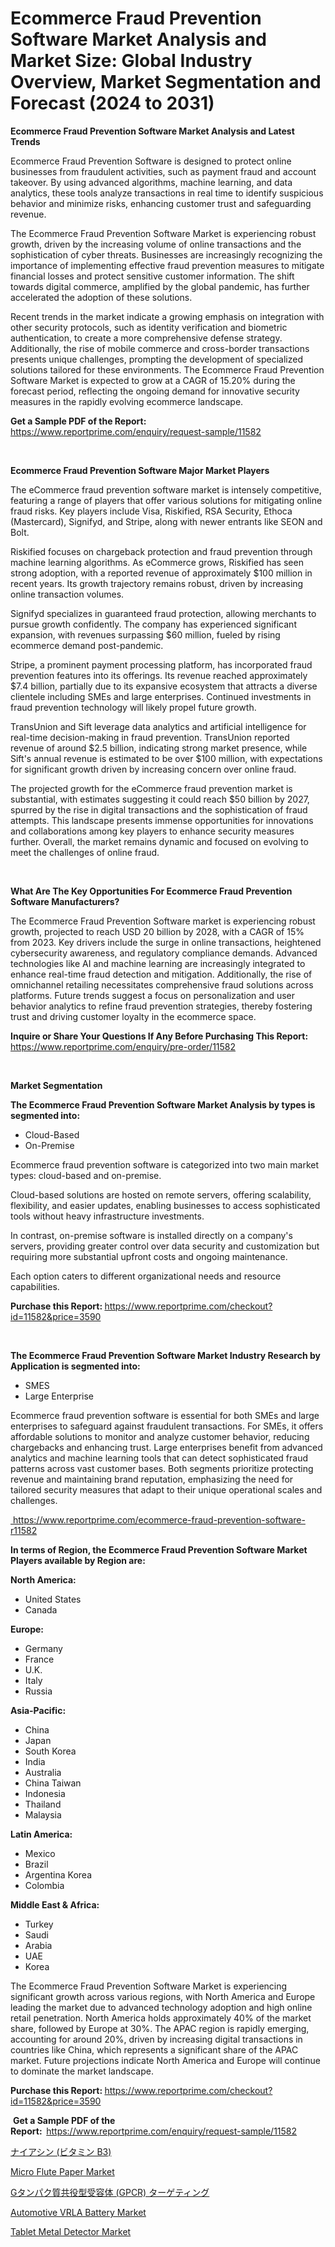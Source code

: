 <p><h1>Ecommerce Fraud Prevention Software Market Analysis and Market Size: Global Industry Overview, Market Segmentation and Forecast (2024 to 2031)</h1></p><p><strong>Ecommerce Fraud Prevention Software Market Analysis and Latest Trends</strong></p>
<p><p>Ecommerce Fraud Prevention Software is designed to protect online businesses from fraudulent activities, such as payment fraud and account takeover. By using advanced algorithms, machine learning, and data analytics, these tools analyze transactions in real time to identify suspicious behavior and minimize risks, enhancing customer trust and safeguarding revenue.</p><p>The Ecommerce Fraud Prevention Software Market is experiencing robust growth, driven by the increasing volume of online transactions and the sophistication of cyber threats. Businesses are increasingly recognizing the importance of implementing effective fraud prevention measures to mitigate financial losses and protect sensitive customer information. The shift towards digital commerce, amplified by the global pandemic, has further accelerated the adoption of these solutions.</p><p>Recent trends in the market indicate a growing emphasis on integration with other security protocols, such as identity verification and biometric authentication, to create a more comprehensive defense strategy. Additionally, the rise of mobile commerce and cross-border transactions presents unique challenges, prompting the development of specialized solutions tailored for these environments. The Ecommerce Fraud Prevention Software Market is expected to grow at a CAGR of 15.20% during the forecast period, reflecting the ongoing demand for innovative security measures in the rapidly evolving ecommerce landscape.</p></p>
<p><strong>Get a Sample PDF of the Report:&nbsp;</strong> <a href="https://www.reportprime.com/enquiry/request-sample/11582">https://www.reportprime.com/enquiry/request-sample/11582</a></p>
<p>&nbsp;</p>
<p><strong>Ecommerce Fraud Prevention Software Major Market Players</strong></p>
<p><p>The eCommerce fraud prevention software market is intensely competitive, featuring a range of players that offer various solutions for mitigating online fraud risks. Key players include Visa, Riskified, RSA Security, Ethoca (Mastercard), Signifyd, and Stripe, along with newer entrants like SEON and Bolt.</p><p>Riskified focuses on chargeback protection and fraud prevention through machine learning algorithms. As eCommerce grows, Riskified has seen strong adoption, with a reported revenue of approximately $100 million in recent years. Its growth trajectory remains robust, driven by increasing online transaction volumes.</p><p>Signifyd specializes in guaranteed fraud protection, allowing merchants to pursue growth confidently. The company has experienced significant expansion, with revenues surpassing $60 million, fueled by rising ecommerce demand post-pandemic. </p><p>Stripe, a prominent payment processing platform, has incorporated fraud prevention features into its offerings. Its revenue reached approximately $7.4 billion, partially due to its expansive ecosystem that attracts a diverse clientele including SMEs and large enterprises. Continued investments in fraud prevention technology will likely propel future growth.</p><p>TransUnion and Sift leverage data analytics and artificial intelligence for real-time decision-making in fraud prevention. TransUnion reported revenue of around $2.5 billion, indicating strong market presence, while Sift's annual revenue is estimated to be over $100 million, with expectations for significant growth driven by increasing concern over online fraud.</p><p>The projected growth for the eCommerce fraud prevention market is substantial, with estimates suggesting it could reach $50 billion by 2027, spurred by the rise in digital transactions and the sophistication of fraud attempts. This landscape presents immense opportunities for innovations and collaborations among key players to enhance security measures further. Overall, the market remains dynamic and focused on evolving to meet the challenges of online fraud.</p></p>
<p>&nbsp;</p>
<p><strong>What Are The Key Opportunities For Ecommerce Fraud Prevention Software Manufacturers?</strong></p>
<p><p>The Ecommerce Fraud Prevention Software market is experiencing robust growth, projected to reach USD 20 billion by 2028, with a CAGR of 15% from 2023. Key drivers include the surge in online transactions, heightened cybersecurity awareness, and regulatory compliance demands. Advanced technologies like AI and machine learning are increasingly integrated to enhance real-time fraud detection and mitigation. Additionally, the rise of omnichannel retailing necessitates comprehensive fraud solutions across platforms. Future trends suggest a focus on personalization and user behavior analytics to refine fraud prevention strategies, thereby fostering trust and driving customer loyalty in the ecommerce space.</p></p>
<p><strong>Inquire or Share Your Questions If Any Before Purchasing This Report:</strong> <a href="https://www.reportprime.com/enquiry/pre-order/11582">https://www.reportprime.com/enquiry/pre-order/11582</a></p>
<p>&nbsp;</p>
<p><strong>Market Segmentation</strong></p>
<p><strong>The Ecommerce Fraud Prevention Software Market Analysis by types is segmented into:</strong></p>
<p><ul><li>Cloud-Based</li><li>On-Premise</li></ul></p>
<p><p>Ecommerce fraud prevention software is categorized into two main market types: cloud-based and on-premise. </p><p>Cloud-based solutions are hosted on remote servers, offering scalability, flexibility, and easier updates, enabling businesses to access sophisticated tools without heavy infrastructure investments. </p><p>In contrast, on-premise software is installed directly on a company's servers, providing greater control over data security and customization but requiring more substantial upfront costs and ongoing maintenance. </p><p>Each option caters to different organizational needs and resource capabilities.</p></p>
<p><strong>Purchase this Report:&nbsp;</strong><a href="https://www.reportprime.com/checkout?id=11582&price=3590">https://www.reportprime.com/checkout?id=11582&price=3590</a></p>
<p>&nbsp;</p>
<p><strong>The Ecommerce Fraud Prevention Software Market Industry Research by Application is segmented into:</strong></p>
<p><ul><li>SMES</li><li>Large Enterprise</li></ul></p>
<p><p>Ecommerce fraud prevention software is essential for both SMEs and large enterprises to safeguard against fraudulent transactions. For SMEs, it offers affordable solutions to monitor and analyze customer behavior, reducing chargebacks and enhancing trust. Large enterprises benefit from advanced analytics and machine learning tools that can detect sophisticated fraud patterns across vast customer bases. Both segments prioritize protecting revenue and maintaining brand reputation, emphasizing the need for tailored security measures that adapt to their unique operational scales and challenges.</p></p>
<p><a href="https://www.reportprime.com/ecommerce-fraud-prevention-software-r11582">&nbsp;https://www.reportprime.com/ecommerce-fraud-prevention-software-r11582</a></p>
<p><strong>In terms of Region, the Ecommerce Fraud Prevention Software Market Players available by Region are:</strong></p>
<p>
    <p> <strong> North America: </strong>
        <ul>
            <li>United States</li>
            <li>Canada</li>
        </ul>
        </p> 
    <p> <strong> Europe: </strong>
        <ul>
            <li>Germany</li>
            <li>France</li>
            <li>U.K.</li>
            <li>Italy</li>
            <li>Russia</li>
        </ul>
        </p> 
    <p> <strong> Asia-Pacific: </strong>
        <ul>
            <li>China</li>
            <li>Japan</li>
            <li>South Korea</li>
            <li>India</li>
            <li>Australia</li>
            <li>China Taiwan</li>
            <li>Indonesia</li>
            <li>Thailand</li>
            <li>Malaysia</li>
        </ul>
        </p> 
    <p> <strong> Latin America: </strong>
        <ul>
            <li>Mexico</li>
            <li>Brazil</li>
            <li>Argentina Korea</li>
            <li>Colombia</li>
        </ul>
        </p> 
    <p> <strong> Middle East & Africa: </strong>
        <ul>
            <li>Turkey</li>
            <li>Saudi</li>
            <li>Arabia</li>
            <li>UAE</li>
            <li>Korea</li>
        </ul>
    </p>
    </p>
<p><p>The Ecommerce Fraud Prevention Software Market is experiencing significant growth across various regions, with North America and Europe leading the market due to advanced technology adoption and high online retail penetration. North America holds approximately 40% of the market share, followed by Europe at 30%. The APAC region is rapidly emerging, accounting for around 20%, driven by increasing digital transactions in countries like China, which represents a significant share of the APAC market. Future projections indicate North America and Europe will continue to dominate the market landscape.</p></p>
<p><strong>Purchase this Report: </strong><a href="https://www.reportprime.com/checkout?id=11582&price=3590">https://www.reportprime.com/checkout?id=11582&price=3590</a></p>
<p>&nbsp;<strong>Get a Sample PDF of the Report:&nbsp;&nbsp;</strong><a href="https://www.reportprime.com/enquiry/request-sample/11582">https://www.reportprime.com/enquiry/request-sample/11582</a></p>
<p><strong></strong></p>
<p><p><a href="https://medium.com/@sashabeier2023/niacin-vitamin-b3-market-%E3%81%AF-%E3%82%B3%E3%82%B9%E3%83%88%E7%AE%A1%E7%90%86%E3%81%A8%E5%8A%B9%E7%8E%87%E5%90%91%E4%B8%8A%E3%82%92%E5%84%AA%E5%85%88%E3%81%97%E3%81%BE%E3%81%99-%E3%81%95%E3%82%89%E3%81%AB-%E5%A0%B1%E5%91%8A%E6%9B%B8%E3%81%AF%E5%B8%82%E5%A0%B4%E3%81%AE%E9%9C%80%E8%A6%81%E9%9D%A2%E3%81%A8%E4%BE%9B%E7%B5%A6%E9%9D%A2%E3%81%AE%E4%B8%A1%E6%96%B9%E3%82%92%E3%82%AB%E3%83%90%E3%83%BC%E3%81%97%E3%81%A6%E3%81%84%E3%81%BE%E3%81%99-niacin-vitamin-b3-4f38993ca5a4">ナイアシン (ビタミン B3)</a></p><p><a href="https://medium.com/@carolineparks3691/the-micro-flute-paper-market-has-grown-significantly-as-a-result-of-several-important-causes-5a8a2e67b836">Micro Flute Paper Market</a></p><p><a href="https://medium.com/@sashabeier2023/g-protein-coupled-receptor-gpcr-targeting-market-%E3%81%AF-%E3%82%B3%E3%82%B9%E3%83%88%E7%AE%A1%E7%90%86%E3%81%A8%E5%8A%B9%E7%8E%87%E5%90%91%E4%B8%8A%E3%82%92%E5%84%AA%E5%85%88%E3%81%97%E3%81%BE%E3%81%99-e52ec6f5fdfc">Gタンパク質共役型受容体 (GPCR) ターゲティング</a></p><p><a href="https://issuu.com/reportprime-2/docs/automotive-vrla-battery-market-size_6ee727ae53b15b">Automotive VRLA Battery Market</a></p><p><a href="https://www.linkedin.com/pulse/evaluating-global-tablet-metal-detector-market-trends-growth-w4dye?trackingId=HeYiqLcfQlinejtRMzXd4Q%3D%3D">Tablet Metal Detector Market</a></p></p>
